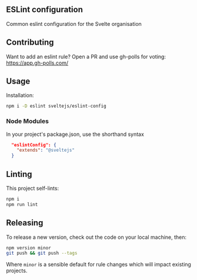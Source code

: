 ## ESLint configuration

Common eslint configuration for the Svelte organisation

## Contributing

Want to add an eslint rule? Open a PR and use gh-polls for voting: https://app.gh-polls.com/

## Usage

Installation:

```bash
npm i -D eslint sveltejs/eslint-config
```

### Node Modules

In your project's package.json, use the shorthand syntax

```json
  "eslintConfig": {
    "extends": "@sveltejs"
  }
```

## Linting

This project self-lints:

```bash
npm i
npm run lint
```

## Releasing

To release a new version, check out the code on your local machine, then:

```bash
npm version minor
git push && git push --tags
```

Where `minor` is a sensible default for rule changes which will impact existing projects.
